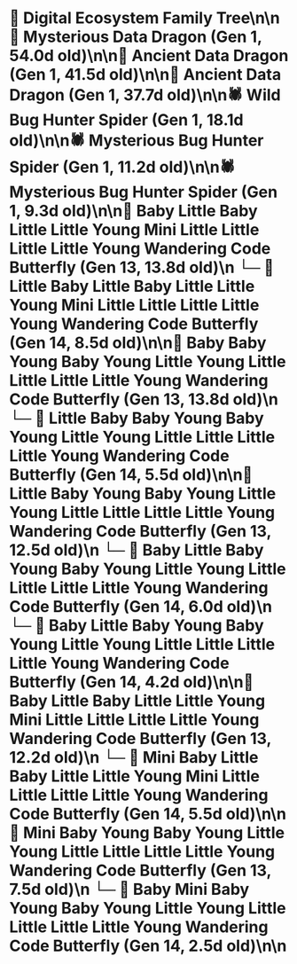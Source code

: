 # 🌳 Digital Ecosystem Family Tree\n\n🐉 Mysterious Data Dragon (Gen 1, 54.0d old)\n\n🐉 Ancient Data Dragon (Gen 1, 41.5d old)\n\n🐉 Ancient Data Dragon (Gen 1, 37.7d old)\n\n🕷️ Wild Bug Hunter Spider (Gen 1, 18.1d old)\n\n🕷️ Mysterious Bug Hunter Spider (Gen 1, 11.2d old)\n\n🕷️ Mysterious Bug Hunter Spider (Gen 1, 9.3d old)\n\n🦋 Baby Little Baby Little Little Young Mini Little Little Little Little Young Wandering Code Butterfly (Gen 13, 13.8d old)\n  └─ 🦋 Little Baby Little Baby Little Little Young Mini Little Little Little Little Young Wandering Code Butterfly (Gen 14, 8.5d old)\n\n🦋 Baby Baby Young Baby Young Little Young Little Little Little Little Young Wandering Code Butterfly (Gen 13, 13.8d old)\n  └─ 🦋 Little Baby Baby Young Baby Young Little Young Little Little Little Little Young Wandering Code Butterfly (Gen 14, 5.5d old)\n\n🦋 Little Baby Young Baby Young Little Young Little Little Little Little Young Wandering Code Butterfly (Gen 13, 12.5d old)\n  └─ 🦋 Baby Little Baby Young Baby Young Little Young Little Little Little Little Young Wandering Code Butterfly (Gen 14, 6.0d old)\n  └─ 🦋 Baby Little Baby Young Baby Young Little Young Little Little Little Little Young Wandering Code Butterfly (Gen 14, 4.2d old)\n\n🦋 Baby Little Baby Little Little Young Mini Little Little Little Little Young Wandering Code Butterfly (Gen 13, 12.2d old)\n  └─ 🦋 Mini Baby Little Baby Little Little Young Mini Little Little Little Little Young Wandering Code Butterfly (Gen 14, 5.5d old)\n\n🦋 Mini Baby Young Baby Young Little Young Little Little Little Little Young Wandering Code Butterfly (Gen 13, 7.5d old)\n  └─ 🦋 Baby Mini Baby Young Baby Young Little Young Little Little Little Little Young Wandering Code Butterfly (Gen 14, 2.5d old)\n\n